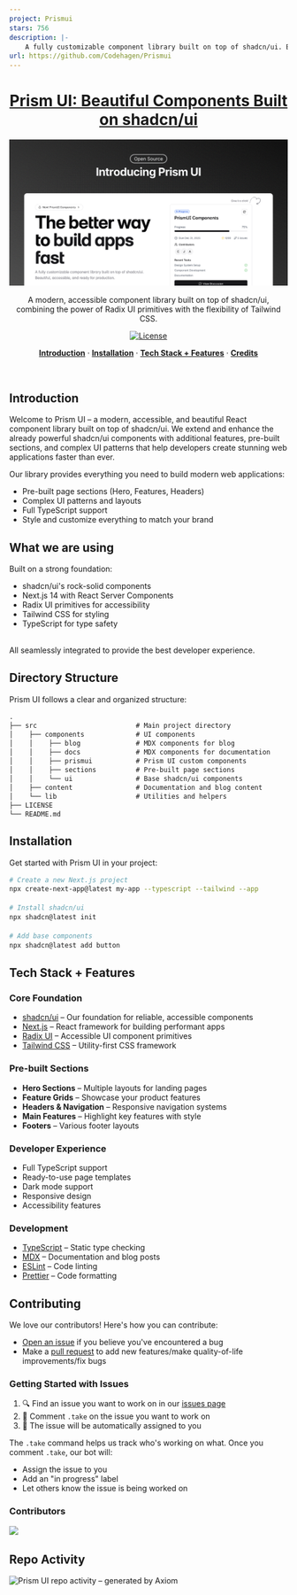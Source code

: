 ```yaml
---
project: Prismui
stars: 756
description: |-
    A fully customizable component library built on top of shadcn/ui. Beautiful, accessible, and ready for production.
url: https://github.com/Codehagen/Prismui
---
```


<a href="https://prismui.com">
  <h1 align="center">Prism UI: Beautiful Components Built on shadcn/ui</h1>
</a>

<p align="center">
  <img width="1200" alt="Prism UI Components" src="https://raw.githubusercontent.com/Codehagen/Prismui/main/public/static_og.png">
</p>

<p align="center">
  A modern, accessible component library built on top of shadcn/ui, combining the power of Radix UI primitives with the flexibility of Tailwind CSS.
</p>

<p align="center">
  <a href="https://github.com/Codehagen/Prismui/blob/main/LICENSE.md">
    <img src="https://img.shields.io/github/license/Codehagen/Prismui?label=license&logo=github&color=f80&logoColor=fff" alt="License" />
  </a>
</p>

<p align="center">
  <a href="#introduction"><strong>Introduction</strong></a> ·
  <a href="#installation"><strong>Installation</strong></a> ·
  <a href="#tech-stack--features"><strong>Tech Stack + Features</strong></a> ·
  <a href="#contributing"><strong>Credits</strong></a>
</p>
<br/>

## Introduction

Welcome to Prism UI – a modern, accessible, and beautiful React component library built on top of shadcn/ui. We extend and enhance the already powerful shadcn/ui components with additional features, pre-built sections, and complex UI patterns that help developers create stunning web applications faster than ever.

Our library provides everything you need to build modern web applications:
- Pre-built page sections (Hero, Features, Headers)
- Complex UI patterns and layouts
- Full TypeScript support
- Style and customize everything to match your brand

## What we are using

Built on a strong foundation:
- shadcn/ui's rock-solid components
- Next.js 14 with React Server Components
- Radix UI primitives for accessibility
- Tailwind CSS for styling
- TypeScript for type safety
<br/>
All seamlessly integrated to provide the best developer experience.

## Directory Structure

Prism UI follows a clear and organized structure:

    .
    ├── src                         # Main project directory
    │    ├── components             # UI components
    │    │    ├── blog              # MDX components for blog
    │    │    ├── docs              # MDX components for documentation
    │    │    ├── prismui           # Prism UI custom components
    │    │    ├── sections          # Pre-built page sections
    │    │    └── ui                # Base shadcn/ui components
    │    ├── content                # Documentation and blog content
    │    └── lib                    # Utilities and helpers
    ├── LICENSE
    └── README.md

## Installation

Get started with Prism UI in your project:

```bash
# Create a new Next.js project
npx create-next-app@latest my-app --typescript --tailwind --app

# Install shadcn/ui
npx shadcn@latest init

# Add base components
npx shadcn@latest add button
```

## Tech Stack + Features

### Core Foundation

- [shadcn/ui](https://ui.shadcn.com/) – Our foundation for reliable, accessible components
- [Next.js](https://nextjs.org/) – React framework for building performant apps
- [Radix UI](https://www.radix-ui.com/) – Accessible UI component primitives
- [Tailwind CSS](https://tailwindcss.com/) – Utility-first CSS framework

### Pre-built Sections

- **Hero Sections** – Multiple layouts for landing pages
- **Feature Grids** – Showcase your product features
- **Headers & Navigation** – Responsive navigation systems
- **Main Features** – Highlight key features with style
- **Footers** – Various footer layouts

### Developer Experience

- Full TypeScript support
- Ready-to-use page templates
- Dark mode support
- Responsive design
- Accessibility features

### Development

- [TypeScript](https://www.typescriptlang.org/) – Static type checking
- [MDX](https://mdxjs.com/) – Documentation and blog posts
- [ESLint](https://eslint.org/) – Code linting
- [Prettier](https://prettier.io/) – Code formatting

## Contributing

We love our contributors! Here's how you can contribute:

- [Open an issue](https://github.com/Codehagen/Prismui/issues) if you believe you've encountered a bug
- Make a [pull request](https://github.com/Codehagen/Prismui/pull) to add new features/make quality-of-life improvements/fix bugs

### Getting Started with Issues

1. 🔍 Find an issue you want to work on in our [issues page](https://github.com/Codehagen/Prismui/issues)
2. 💬 Comment `.take` on the issue you want to work on
3. 🎉 The issue will be automatically assigned to you

The `.take` command helps us track who's working on what. Once you comment `.take`, our bot will:
- Assign the issue to you
- Add an "in progress" label
- Let others know the issue is being worked on

### Contributors

<a href="https://github.com/Codehagen/Prismui/graphs/contributors">
  <img src="https://contrib.rocks/image?repo=Codehagen/Prismui" />
</a>

## Repo Activity

![Prism UI repo activity – generated by Axiom](https://repobeats.axiom.co/api/embed/5a13361b4d4df705e2ac0af6bb734bdba5866031.svg "Repobeats analytics image")

